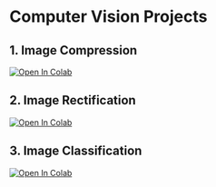# Computer Vision Projects

## 1. Image Compression 
<a target="_blank" href="https://colab.research.google.com/github/Yagami11111/Pytorch-Computer-Vision/blob/main/image_compression/image_compression.ipynb">
  <img src="https://colab.research.google.com/assets/colab-badge.svg" alt="Open In Colab"/>
</a>

## 2. Image Rectification 
<a target="_blank" href="https://colab.research.google.com/github/Yagami11111/Pytorch-Computer-Vision/blob/main/image_rectification/image_rectification.ipynb">
  <img src="https://colab.research.google.com/assets/colab-badge.svg" alt="Open In Colab"/>
</a>

## 3. Image Classification
 <a target="_blank" href="https://colab.research.google.com/github/Yagami11111/Pytorch-Computer-Vision/blob/main/image_classification/image_classification.ipynb">
  <img src="https://colab.research.google.com/assets/colab-badge.svg" alt="Open In Colab"/>
</a>